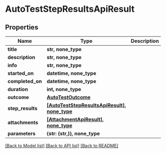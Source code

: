 # AutoTestStepResultsApiResult


## Properties
Name | Type | Description | Notes
------------ | ------------- | ------------- | -------------
**title** | **str, none_type** |  | [optional] 
**description** | **str, none_type** |  | [optional] 
**info** | **str, none_type** |  | [optional] 
**started_on** | **datetime, none_type** |  | [optional] 
**completed_on** | **datetime, none_type** |  | [optional] 
**duration** | **int, none_type** |  | [optional] 
**outcome** | [**AutoTestOutcome**](AutoTestOutcome.md) |  | [optional] 
**step_results** | [**[AutoTestStepResultsApiResult], none_type**](AutoTestStepResultsApiResult.md) |  | [optional] 
**attachments** | [**[AttachmentApiResult], none_type**](AttachmentApiResult.md) |  | [optional] 
**parameters** | **{str: (str,)}, none_type** |  | [optional] 

[[Back to Model list]](../README.md#documentation-for-models) [[Back to API list]](../README.md#documentation-for-api-endpoints) [[Back to README]](../README.md)


